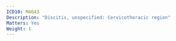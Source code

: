```yaml
---
ICD10: M4643
Description: "Discitis, unspecified: Cervicothoracic region"
Matters: Yes
Weight: 1
---
```


